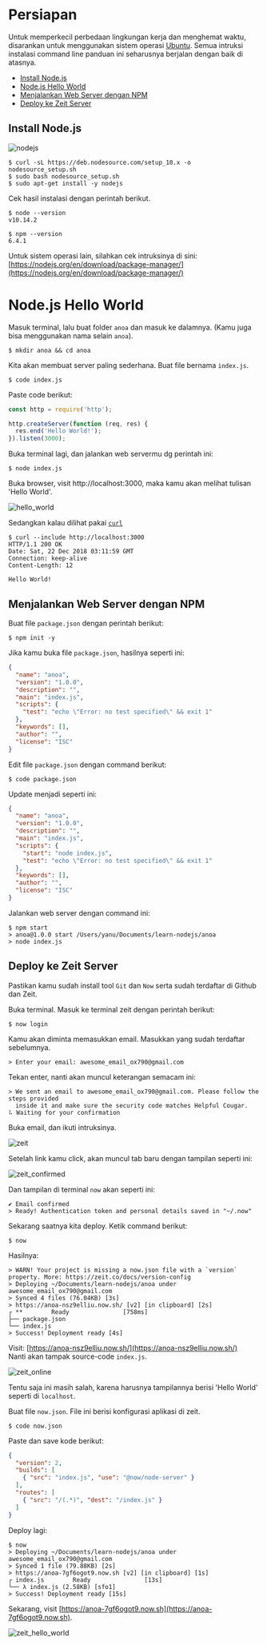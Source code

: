 # Persiapan

Untuk memperkecil perbedaan lingkungan kerja dan menghemat waktu, disarankan untuk menggunakan sistem operasi [Ubuntu](https://tutorials.ubuntu.com/tutorial/tutorial-install-ubuntu-desktop). Semua intruksi instalasi command line panduan ini seharusnya berjalan dengan baik di atasnya.

- [Install Node.js](#install-nodejs)
- [Node.js Hello World](#nodejs-hello-world)
- [Menjalankan Web Server dengan NPM](#menjalankan-web-server-dengan-npm)
- [Deploy ke Zeit Server](#deploy-ke-zeit-server)

## Install Node.js

![nodejs][nodejs]

```terminal
$ curl -sL https://deb.nodesource.com/setup_10.x -o nodesource_setup.sh
$ sudo bash nodesource_setup.sh 
$ sudo apt-get install -y nodejs
```
Cek hasil instalasi dengan perintah berikut.
```terminal
$ node --version
v10.14.2
```

```terminal
$ npm --version
6.4.1
```
Untuk sistem operasi lain, silahkan cek intruksinya di sini:
[https://nodejs.org/en/download/package-manager/](https://nodejs.org/en/download/package-manager/)

# Node.js Hello World

Masuk terminal, lalu buat folder `anoa` dan masuk ke dalamnya. (Kamu juga bisa menggunakan nama selain `anoa`).

```terminal
$ mkdir anoa && cd anoa
```

Kita akan membuat server paling sederhana. Buat file bernama `index.js`.
```terminal
$ code index.js
```

Paste code berikut:
```javascript
const http = require('http');

http.createServer(function (req, res) {
  res.end('Hello World!');
}).listen(3000);
```

Buka terminal lagi, dan jalankan web servermu dg perintah ini:
```terminal
$ node index.js
```

Buka browser, visit http://localhost:3000, maka kamu akan melihat tulisan 'Hello World'.

![hello_world](img/hello_world.png)

Sedangkan kalau dilihat pakai [`curl`](https://curl.haxx.se/docs/httpscripting.html)

```terminal
$ curl --include http://localhost:3000
HTTP/1.1 200 OK
Date: Sat, 22 Dec 2018 03:11:59 GMT
Connection: keep-alive
Content-Length: 12

Hello World!
```

## Menjalankan Web Server dengan NPM

Buat file `package.json` dengan perintah berikut:
```terminal
$ npm init -y
```

Jika kamu buka file `package.json`, hasilnya seperti ini:
```json
{
  "name": "anoa",
  "version": "1.0.0",
  "description": "",
  "main": "index.js",
  "scripts": {
    "test": "echo \"Error: no test specified\" && exit 1"
  },
  "keywords": [],
  "author": "",
  "license": "ISC"
}
```

Edit file `package.json` dengan command berikut:
```terminal
$ code package.json
```

Update menjadi seperti ini:
```json
{
  "name": "anoa",
  "version": "1.0.0",
  "description": "",
  "main": "index.js",
  "scripts": {
    "start": "node index.js",
    "test": "echo \"Error: no test specified\" && exit 1"
  },
  "keywords": [],
  "author": "",
  "license": "ISC"
}
```

Jalankan web server dengan command ini:
```terminal
$ npm start
> anoa@1.0.0 start /Users/yanu/Documents/learn-nodejs/anoa
> node index.js

```

## Deploy ke Zeit Server

Pastikan kamu sudah install tool `Git` dan `Now` serta sudah terdaftar di Github dan Zeit.  

Buka terminal. Masuk ke terminal zeit dengan perintah berikut:

```terminal
$ now login
```
Kamu akan diminta memasukkan email. Masukkan yang sudah terdaftar sebelumnya.

```terminal
> Enter your email: awesome_email_ox790@gmail.com
```
Tekan enter, nanti akan muncul keterangan semacam ini:

```terminal
> We sent an email to awesome_email_ox790@gmail.com. Please follow the steps provided
  inside it and make sure the security code matches Helpful Cougar.
⠧ Waiting for your confirmation
```

Buka email, dan ikuti intruksinya.

![zeit](img/zeit.png)

Setelah link kamu click, akan muncul tab baru dengan tampilan seperti ini:

![zeit_confirmed](img/zeit_login_confirmed.png)

Dan tampilan di terminal `now` akan seperti ini:
```terminal
✔ Email confirmed
> Ready! Authentication token and personal details saved in "~/.now"
```

Sekarang saatnya kita deploy. Ketik command berikut:
```terminal
$ now
```
Hasilnya:
```terminal
> WARN! Your project is missing a now.json file with a `version` property. More: https://zeit.co/docs/version-config
> Deploying ~/Documents/learn-nodejs/anoa under awesome_email_ox790@gmail.com
> Synced 4 files (76.04KB) [3s]
> https://anoa-nsz9elliu.now.sh/ [v2] [in clipboard] [2s]
┌ **        Ready               [758ms]
├── package.json
└── index.js
> Success! Deployment ready [4s]
```

Visit: [https://anoa-nsz9elliu.now.sh/](https://anoa-nsz9elliu.now.sh/)  
Nanti akan tampak source-code `index.js`. 

![zeit_online](img/zeit_online.png)

Tentu saja ini masih salah, karena harusnya tampilannya berisi 'Hello World' seperti di `localhost`.

Buat file `now.json`. File ini berisi konfigurasi aplikasi di zeit.
```terminal
$ code now.json
```

Paste dan save kode berikut:
```json
{
  "version": 2,
  "builds": [
    { "src": "index.js", "use": "@now/node-server" }
  ],
  "routes": [
    { "src": "/(.*)", "dest": "/index.js" }
  ]
}
```

Deploy lagi:

```terminal
$ now
> Deploying ~/Documents/learn-nodejs/anoa under awesome_email_ox790@gmail.com
> Synced 1 file (79.88KB) [2s]
> https://anoa-7gf6ogot9.now.sh [v2] [in clipboard] [1s]
┌ index.js        Ready               [13s]
└── λ index.js (2.58KB) [sfo1]
> Success! Deployment ready [15s]
```

Sekarang, visit [https://anoa-7gf6ogot9.now.sh](https://anoa-7gf6ogot9.now.sh).

![zeit_hello_world](img/zeit_hello_world.png)

[nodejs]: https://nodejs.org/static/images/logos/nodejs-new-pantone-black.png
